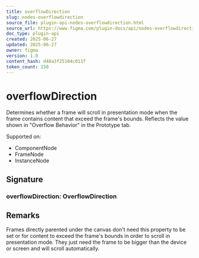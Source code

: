 ```yaml
---
title: overflowDirection
slug: nodes-overflowdirection
source_file: plugin-api-nodes-overflowdirection.html
source_url: https://www.figma.com/plugin-docs/api/nodes-overflowdirection/
doc_type: plugin-api
created: 2025-06-27
updated: 2025-06-27
owner: figma
version: 1.0
content_hash: d48a3f25104c011f
token_count: 150
---
```

# overflowDirection

Determines whether a frame will scroll in presentation mode when the frame contains content that exceed the frame's bounds. Reflects the value shown in "Overflow Behavior" in the Prototype tab.

 Supported on:

- ComponentNode
- FrameNode
- InstanceNode

## Signature

### overflowDirection: OverflowDirection

## Remarks

Frames directly parented under the canvas don't need this property to be set or for content to exceed the frame's bounds in order to scroll in presentation mode. They just need the frame to be bigger than the device or screen and will scroll automatically.